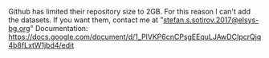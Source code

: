 Github has limited their repository size to 2GB. For this reason I can't add the datasets. If you want them, contact me at "stefan.s.sotirov.2017@elsys-bg.org"
Documentation: https://docs.google.com/document/d/1_PlVKP6cnCPsgEEquLJAwDCIpcrQjq4b8fLxtW1jbd4/edit
